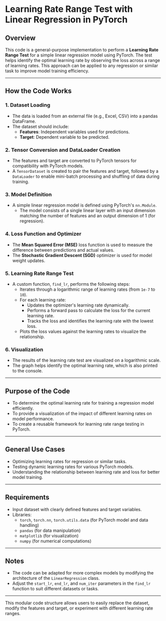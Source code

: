# Learning Rate Range Test with Linear Regression in PyTorch
 
## Overview
This code is a general-purpose implementation to perform a **Learning Rate Range Test** for a simple linear regression model using PyTorch. 
The test helps identify the optimal learning rate by observing the loss across a range of learning rates. This approach can be applied to any regression or similar task to improve model training efficiency.

---

## How the Code Works

### 1. Dataset Loading
- The data is loaded from an external file (e.g., Excel, CSV) into a pandas DataFrame.
- The dataset should include:
  - **Features**: Independent variables used for predictions.
  - **Target**: Dependent variable to be predicted.

### 2. Tensor Conversion and DataLoader Creation
- The features and target are converted to PyTorch tensors for compatibility with PyTorch models.
- A `TensorDataset` is created to pair the features and target, followed by a `DataLoader` to enable mini-batch processing and shuffling of data during training.

### 3. Model Definition
- A simple linear regression model is defined using PyTorch's `nn.Module`.
  - The model consists of a single linear layer with an input dimension matching the number of features and an output dimension of 1 (for regression).

### 4. Loss Function and Optimizer
- The **Mean Squared Error (MSE)** loss function is used to measure the difference between predictions and actual values.
- The **Stochastic Gradient Descent (SGD)** optimizer is used for model weight updates.

### 5. Learning Rate Range Test
- A custom function, `find_lr`, performs the following steps:
  - Iterates through a logarithmic range of learning rates (from `1e-7` to `10`).
  - For each learning rate:
    - Updates the optimizer's learning rate dynamically.
    - Performs a forward pass to calculate the loss for the current learning rate.
    - Tracks the loss and identifies the learning rate with the lowest loss.
  - Plots the loss values against the learning rates to visualize the relationship.

### 6. Visualization
- The results of the learning rate test are visualized on a logarithmic scale.
- The graph helps identify the optimal learning rate, which is also printed to the console.

---

## Purpose of the Code
- To determine the optimal learning rate for training a regression model efficiently.
- To provide a visualization of the impact of different learning rates on model performance.
- To create a reusable framework for learning rate range testing in PyTorch.

---

## General Use Cases
- Optimizing learning rates for regression or similar tasks.
- Testing dynamic learning rates for various PyTorch models.
- Understanding the relationship between learning rate and loss for better model training.

---

## Requirements
- Input dataset with clearly defined features and target variables.
- Libraries:
  - `torch`, `torch.nn`, `torch.utils.data` (for PyTorch model and data handling)
  - `pandas` (for data manipulation)
  - `matplotlib` (for visualization)
  - `numpy` (for numerical computations)

---

## Notes
- The code can be adapted for more complex models by modifying the architecture of the `LinearRegression` class.
- Adjust the `start_lr`, `end_lr`, and `num_iter` parameters in the `find_lr` function to suit different datasets or tasks.

---

This modular code structure allows users to easily replace the dataset, modify the features and target, or experiment with different learning rate ranges.